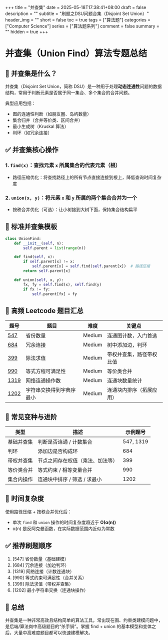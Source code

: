 +++
title = "并查集"
date = 2025-05-18T17:38:41+08:00
draft = false
description = ""
subtitle = "刷题之DSU问题合集（Disjoint Set Union）"
header_img = ""
short = false
toc = true
tags = ["算法题"]
categories = ["Computer Science"]
series = ["算法题系列"]
comment = false
summary = ""
hidden = true
+++

# 并查集（Union Find）算法专题总结

## 📌 并查集是什么？

并查集（Disjoint Set Union，简称 DSU）是一种用于处理**动态连通性**问题的数据结构，常用于判断元素是否属于同一集合、多个集合的合并问题。

典型应用包括：

* 图的连通性判断（如朋友圈、岛屿数量）
* 集合归并（合并等价类、区间合并）
* 最小生成树（Kruskal 算法）
* 判环（如冗余连接）


## ✅ 并查集核心操作

### 1. `find(x)`：查找元素 `x` 所属集合的代表元素（根）

* 路径压缩优化：将查找路径上的所有节点直接连接到根上，降低查询时间复杂度

### 2. `union(x, y)`：将元素 `x` 和 `y` 所属的两个集合合并为一个

* 按秩合并优化（可选）：让小树接到大树下面，保持集合结构扁平

## 🧱 标准并查集模板

```python
class UnionFind:
    def __init__(self, n):
        self.parent = list(range(n))

    def find(self, x):
        if self.parent[x] != x:
            self.parent[x] = self.find(self.parent[x])  # 路径压缩
        return self.parent[x]

    def union(self, x, y):
        fx, fy = self.find(x), self.find(y)
        if fx != fy:
            self.parent[fx] = fy
```

## 🌟 高频 Leetcode 题目汇总

| 题号                                                                                  | 题目           | 难度     | 关键点          |
| ----------------------------------------------------------------------------------- | ------------ | ------ | ------------ |
| [547](https://leetcode.cn/problems/number-of-provinces)                             | 省份数量         | Medium | 连通图计数，入门首选   |
| [684](https://leetcode.cn/problems/redundant-connection)                            | 冗余连接         | Medium | 树中添加边，判环     |
| [399](https://leetcode.cn/problems/evaluate-division)                               | 除法求值         | Medium | 带权并查集，路径带权比值 |
| [990](https://leetcode.cn/problems/satisfiability-of-equality-equations)            | 等式方程可满足性     | Medium | 等价类合并        |
| [1319](https://leetcode.cn/problems/number-of-operations-to-make-network-connected) | 网络连通操作数      | Medium | 连通块数量统计      |
| [1202](https://leetcode.cn/problems/smallest-string-with-swaps)                     | 字符串交换得到字典序最小 | Medium | 连通块内排序（拓展应用） |

## 🧠 常见变种与进阶

| 类型    | 描述                | 示例题号      |
| ----- | ----------------- | --------- |
| 基础并查集 | 判断是否连通 / 计数集合     | 547, 1319 |
| 判环    | 添加边是否构成环          | 684       |
| 带权并查集 | 节点之间存在权值（乘法、加法等）  | 399       |
| 等价类合并 | 等式约束 / 相等变量合并     | 990       |
| 集合内操作 | 连通块中排序 / 筛选 / 求最小 | 1202      |

## 📌 时间复杂度

使用路径压缩 + 按秩合并优化后：

* 单次 `find` 和 `union` 操作的时间复杂度趋近于 **O(α(n))**
* α(n) 是反阿克曼函数，在实际数据范围内近似为常数

## ✅ 推荐刷题顺序

1. \[547] 省份数量（基础建模）
2. \[684] 冗余连接（加边判环）
3. \[1319] 网络连接（计数连通块）
4. \[990] 等式约束可满足性（合并关系）
5. \[399] 除法求值（带权并查集）
6. \[1202] 最小字符串交换（连通块操作）

## 🏁 总结

并查集是一种非常高效且结构简单的算法工具，常出现在图、约束类建模问题中，是后端/算法岗中高级题目的“杀手锏”。掌握 find + union 的基本模型和变体之后，大量中高难度题目都可以快速建模解决。
